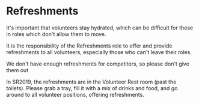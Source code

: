 # Refreshments

It's important that volunteers stay hydrated, which can be difficult for those in roles which don't allow them to move.

It is the responsibility of the Refreshments role to offer and provide refreshments to all volunteers, especially those who can't leave their roles.

We don't have enough refreshments for competitors, so please don't give them out

In SR2019, the refreshments are in the Volunteer Rest room (past the toilets). Please grab a tray, fill it with a mix of drinks and food, and go around to all volunteer positions, offering refreshments.
